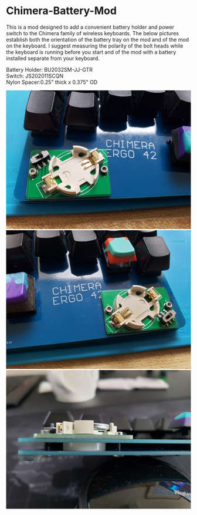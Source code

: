 # Chimera-Battery-Mod
This is a mod designed to add a convenient battery holder and power switch to the Chimera family of wireless keyboards. The below pictures establish both the orientation of the battery tray on the mod and of the mod on the keyboard. I suggest measuring the polarity of the bolt heads while the keyboard is running before you start and of the mod with a battery installed separate from your keyboard.

Battery Holder: BU2032SM-JJ-GTR  
Switch: JS202011SCQN  
Nylon Spacer:0.25" thick x 0.375" OD

![Left](/images/left.jpg)![Right](/images/right.jpg)![Side](/images/side.jpg)





